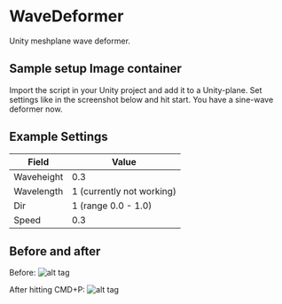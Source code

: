 # WaveDeformer
Unity meshplane wave deformer.

## Sample setup Image container
Import the script in your Unity project and add it to a Unity-plane.
Set settings like in the screenshot below and hit start. You have a sine-wave deformer now.

## Example Settings
Field | Value
------------- | -------------
Waveheight  | 0.3
Wavelength  | 1 (currently not working)
Dir         | 1 (range 0.0 - 1.0)
Speed       | 0.3

## Before and after
Before:
![alt tag](https://github.com/jeroenboumans/WaveDeformer/blob/master/img/def_before.png)

After hitting CMD+P:
![alt tag](https://github.com/jeroenboumans/WaveDeformer/blob/master/img/def_after.png)
